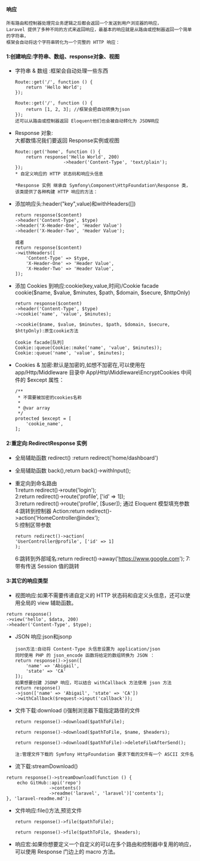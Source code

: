 #### 响应
```
所有路由和控制器处理完业务逻辑之后都会返回一个发送到用户浏览器的响应，
Laravel 提供了多种不同的方式来返回响应，最基本的响应就是从路由或控制器返回一个简单的字符串，  
框架会自动将这个字符串转化为一个完整的 HTTP 响应：
```


#### 1:创建响应:字符串、数组、response对象、视图
* 字符串 & 数组 :框架会自动处理一些东西

	```
	Route::get('/', function () {
		return 'Hello World';
	});

	Route::get('/', function () {
		return [1, 2, 3]; //框架会把自动转换为json
	});
	还可以从路由或控制器返回 Eloquent他们也会被自动转化为 JSON响应

	```

* Response 对象:<br>大都数情况我们要返回 Response实例或视图

	```
	Route::get('home', function () {
		return response('Hello World', 200)
					  ->header('Content-Type', 'text/plain');
	});
	* 自定义响应的 HTTP 状态码和响应头信息
	
	*Response 实例 继承自 Symfony\Component\HttpFoundation\Response 类， 
	该类提供了各种构建 HTTP 响应的方法：
	```

* 添加响应头:header("key",value)和withHeaders([])

	```
	return response($content)
	->header('Content-Type', $type)
	->header('X-Header-One', 'Header Value')
	->header('X-Header-Two', 'Header Value');

	或者
	return response($content)
	->withHeaders([
		'Content-Type' => $type,
		'X-Header-One' => 'Header Value',
		'X-Header-Two' => 'Header Value',
	]);
	```

* 添加 Cookies 到响应:cookie(key,value,时间)/Cookie facade  
cookie($name, $value, $minutes, $path, $domain, $secure, $httpOnly)
	```
	return response($content)
	->header('Content-Type', $type)
	->cookie('name', 'value', $minutes);

	->cookie($name, $value, $minutes, $path, $domain, $secure, $httpOnly):原生cookie方法

	Cookie facade[队列]
	Cookie::queue(Cookie::make('name', 'value', $minutes));
	Cookie::queue('name', 'value', $minutes);
	```

* Cookies & 加密:默认是加密的,如想不加密在,可以使用在 app/Http/Middleware 目录中 App\Http\Middleware\EncryptCookies 中间件的 $except 属性：

	```
	/**
	 * 不需要被加密的cookies名称
	 *
	 * @var array
	 */
	protected $except = [
		'cookie_name',
	];
	```




#### 2:重定向:RedirectResponse 实例

* 全局辅助函数 redirect() :return redirect('home/dashboard')
* 全局辅助函数 back(),return back()->withInput();


* 重定向到命名路由  
   1:return redirect()->route('login');   
   2:return redirect()->route('profile', ['id' => 1]);  
   3:return redirect()->route('profile', [$user]); 通过 Eloquent 模型填充参数  
   4:跳转到控制器 Action:return redirect()->action('HomeController@index');  
   5:控制区带参数 
	```
	return redirect()->action(
	'UserController@profile', ['id' => 1]
	);
	```
	6:跳转到外部域名:return redirect()->away('https://www.google.com');
	7:带有传送 Session 值的跳转

#### 3:其它的响应类型
* 视图响应:如果不需要传递自定义的 HTTP 状态码和自定义头信息，还可以使用全局的 view 辅助函数。
```
return response()
->view('hello', $data, 200)
->header('Content-Type', $type);
```


* JSON 响应:json和jsonp

	```
	json方法:自动将 Content-Type 头信息设置为 application/json
	同时使用 PHP 的 json_encode 函数将给定的数组转换为 JSON ：
	return response()->json([
		'name' => 'Abigail',
		'state' => 'CA'
	]);
	如果想要创建 JSONP 响应，可以结合 withCallback 方法使用 json 方法
	return response()
	->json(['name' => 'Abigail', 'state' => 'CA'])
	->withCallback($request->input('callback'));

	```

* 文件下载:download ()强制浏览器下载指定路径的文件

	```
	return response()->download($pathToFile);

	return response()->download($pathToFile, $name, $headers);

	return response()->download($pathToFile)->deleteFileAfterSend();
	
	注:管理文件下载的 Symfony HttpFoundation 要求下载的文件有一个 ASCII 文件名
	```

* 流下载:streamDownload()
```
return response()->streamDownload(function () {
    echo GitHub::api('repo')
                ->contents()
                ->readme('laravel', 'laravel')['contents'];
}, 'laravel-readme.md');
```

* 文件响应:file()方法,预览文件

	```
	return response()->file($pathToFile);

	return response()->file($pathToFile, $headers);
	```

* 响应宏:如果你想要定义一个自定义的可以在多个路由和控制器中复用的响应，可以使用 Response 门边上的 macro 方法。